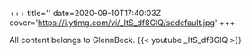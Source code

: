 +++
title=''
date=2020-09-10T17:40:03Z
cover='https://i.ytimg.com/vi/_ItS_df8GlQ/sddefault.jpg'
+++

All content belongs to GlennBeck.
{{< youtube _ItS_df8GlQ >}}
